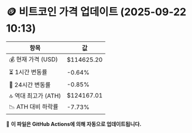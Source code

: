 # 🪙 비트코인 가격 업데이트 (2025-09-22 10:13)

| 항목                | 값 |
|--------------------|----------------|
| 💰 현재 가격 (USD) | $114625.20 |
| ⏳ 1시간 변동률    | -0.64% |
| 📆 24시간 변동률   | -0.85% |
| 🔝 역대 최고가 (ATH) | $124167.01 |
| 📉 ATH 대비 하락률 | -7.73% |

🔄 **이 파일은 GitHub Actions에 의해 자동으로 업데이트됩니다.**
